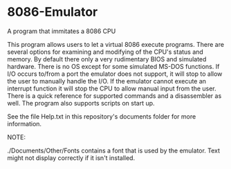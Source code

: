 # 8086-Emulator
A program that immitates a 8086 CPU

This program allows users to let a virtual 8086 execute programs. There are several options for examining and modifying of the CPU's status and memory. By default there only a very rudimentary BIOS and simulated hardware. There is no OS except for some simulated MS-DOS functions. If I/O occurs to/from a port the emulator does not support, it will stop to allow the user to manually handle the I/O. If the emulator cannot execute an interrupt function it will stop the CPU to allow manual input from the user.  There is a quick reference for supported commands and a disassembler as well. The program also supports scripts on start up.

See the file Help.txt in this repository's documents folder for more information.

NOTE:

./Documents/Other/Fonts contains a font that is used by the emulator. Text might not display correctly if it isn't installed.
